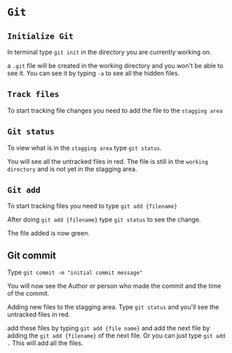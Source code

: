 # **`Git`**

## `Initialize Git`

In terminal type `git init` in the directory you are currently working on.

a `.git` file will be created in the working directory and you won't be able to see it. You can see it by typing `-a` to see all the hidden files.

## `Track files`

To start tracking file changes you need to add the file to the `stagging area`

## `Git status`

To view what is in the `stagging area` type `git status`.

You will see all the untracked files in red. The file is still in the `working directory` and is not yet in the stagging area. 

## `Git add`

To start tracking files you need to type `git add {filename}` 

After doing `git add {filename}` type `git status` to see the change. 

The file added is now green.

## Git commit

Type `git commit -m "initial commit message"`

You will now see the Author or person who made the commit and the time of the commit.

Adding new files to the stagging area. Type `git status` and you'll see the untracked files in red.

add these files by typing `git add {file name}` and add the next file by adding the `git add {filename}` of the next file. Or you can just type `git add .`
This will add all the files.
 
